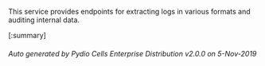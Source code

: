 






This service provides endpoints for extracting logs in various formats and auditing internal data.

[:summary]

###### Auto generated by Pydio Cells Enterprise Distribution v2.0.0 on 5-Nov-2019
